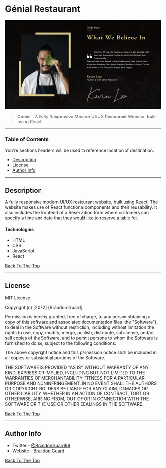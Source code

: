 # Génial Restaurant

![Project Image](genial-restaurant-2.jpeg)

> Génial - A Fully Responsive Modern UI/UX Restaurant Website, built using React.

---

### Table of Contents

You're sections headers will be used to reference location of destination.

- [Description](#description)
- [License](#license)
- [Author Info](#author-info)

---

## Description

A fully responsive modern UI/UX restaurant website, built using React. The website makes use of React functional components and their reusability. It also includes the frontend of a Reservation form where customers can specify a time and date that they would like to reserve a table for.

#### Technologies

- HTML
- CSS
- JavaScript
- React

[Back To The Top](#read-me-template)

---

## License

MIT License

Copyright (c) [2022] [Brandon Guard]

Permission is hereby granted, free of charge, to any person obtaining a copy
of this software and associated documentation files (the "Software"), to deal
in the Software without restriction, including without limitation the rights
to use, copy, modify, merge, publish, distribute, sublicense, and/or sell
copies of the Software, and to permit persons to whom the Software is
furnished to do so, subject to the following conditions:

The above copyright notice and this permission notice shall be included in all
copies or substantial portions of the Software.

THE SOFTWARE IS PROVIDED "AS IS", WITHOUT WARRANTY OF ANY KIND, EXPRESS OR
IMPLIED, INCLUDING BUT NOT LIMITED TO THE WARRANTIES OF MERCHANTABILITY,
FITNESS FOR A PARTICULAR PURPOSE AND NONINFRINGEMENT. IN NO EVENT SHALL THE
AUTHORS OR COPYRIGHT HOLDERS BE LIABLE FOR ANY CLAIM, DAMAGES OR OTHER
LIABILITY, WHETHER IN AN ACTION OF CONTRACT, TORT OR OTHERWISE, ARISING FROM,
OUT OF OR IN CONNECTION WITH THE SOFTWARE OR THE USE OR OTHER DEALINGS IN THE
SOFTWARE.

[Back To The Top](#read-me-template)

---

## Author Info

- Twitter - [@BrandonGuard99](https://twitter.com/BrandonGuard99)
- Website - [Brandon Guard](https://www.brandonguard.com)

[Back To The Top](#read-me-template)
